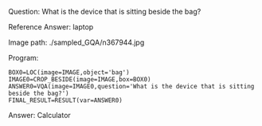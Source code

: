Question: What is the device that is sitting beside the bag?

Reference Answer: laptop

Image path: ./sampled_GQA/n367944.jpg

Program:

```
BOX0=LOC(image=IMAGE,object='bag')
IMAGE0=CROP_BESIDE(image=IMAGE,box=BOX0)
ANSWER0=VQA(image=IMAGE0,question='What is the device that is sitting beside the bag?')
FINAL_RESULT=RESULT(var=ANSWER0)
```
Answer: Calculator

